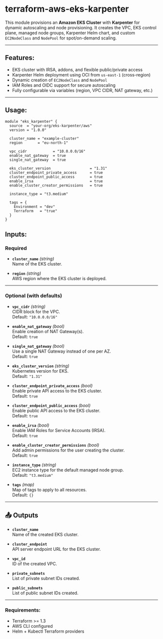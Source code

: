 # terraform-aws-eks-karpenter

This module provisions an **Amazon EKS Cluster** with **Karpenter** for dynamic autoscaling and node provisioning. It creates the VPC, EKS control plane, managed node groups, Karpenter Helm chart, and custom `EC2NodeClass` and `NodePool` for spot/on-demand scaling.

---

## Features:

- EKS cluster with IRSA, addons, and flexible public/private access
- Karpenter Helm deployment using OCI from `us-east-1` (cross-region)
- Dynamic creation of `EC2NodeClass` and `NodePool`
- IAM Roles and OIDC support for secure autoscaling
- Fully configurable via variables (region, VPC CIDR, NAT gateway, etc.)

---

## Usage:

```hcl
module "eks_karpenter" {
  source  = "your-org/eks-karpenter/aws"
  version = "1.0.0"

  cluster_name = "example-cluster"
  region       = "eu-north-1"

  vpc_cidr            = "10.0.0.0/16"
  enable_nat_gateway  = true
  single_nat_gateway  = true

  eks_cluster_version                  = "1.31"
  cluster_endpoint_private_access      = true
  cluster_endpoint_public_access       = true
  enable_irsa                          = true
  enable_cluster_creator_permissions   = true

  instance_type = "t3.medium"

  tags = {
    Environment = "dev"
    Terraform   = "true"
  }
}
```

## Inputs:

### Required

- **`cluster_name`** *(string)*  
  Name of the EKS cluster.

- **`region`** *(string)*  
  AWS region where the EKS cluster is deployed.

---

### Optional (with defaults)

- **`vpc_cidr`** *(string)*  
  CIDR block for the VPC.  
  Default: `"10.0.0.0/16"`

- **`enable_nat_gateway`** *(bool)*  
  Enable creation of NAT Gateway(s).  
  Default: `true`

- **`single_nat_gateway`** *(bool)*  
  Use a single NAT Gateway instead of one per AZ.  
  Default: `true`

- **`eks_cluster_version`** *(string)*  
  Kubernetes version for EKS.  
  Default: `"1.31"`

- **`cluster_endpoint_private_access`** *(bool)*  
  Enable private API access to the EKS cluster.  
  Default: `true`

- **`cluster_endpoint_public_access`** *(bool)*  
  Enable public API access to the EKS cluster.  
  Default: `true`

- **`enable_irsa`** *(bool)*  
  Enable IAM Roles for Service Accounts (IRSA).  
  Default: `true`

- **`enable_cluster_creator_permissions`** *(bool)*  
  Add admin permissions for the user creating the cluster.  
  Default: `true`

- **`instance_type`** *(string)*  
  EC2 instance type for the default managed node group.  
  Default: `"t3.medium"`

- **`tags`** *(map)*  
  Map of tags to apply to all resources.  
  Default: `{}`

---

## 📤 Outputs

- **`cluster_name`**  
  Name of the created EKS cluster.

- **`cluster_endpoint`**  
  API server endpoint URL for the EKS cluster.

- **`vpc_id`**  
  ID of the created VPC.

- **`private_subnets`**  
  List of private subnet IDs created.

- **`public_subnets`**  
  List of public subnet IDs created.

---

### Requirements:

- Terraform >= 1.3
- AWS CLI configured
- Helm + Kubectl Terraform providers